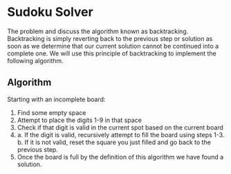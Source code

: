 # Sudoku Solver
The problem and discuss the algorithm known as backtracking. Backtracking is simply reverting back to the previous step or solution as soon as we determine that our current solution cannot be continued into a complete one. We will use this principle of backtracking to implement the following algorithm.

## Algorithm

Starting with an incomplete board:

1. Find some empty space
2. Attempt to place the digits 1-9 in that space
3. Check if that digit is valid in the current spot based on the current board
4. a. If the digit is valid, recursively attempt to fill the board using steps 1-3. <br />
b. If it is not valid, reset the square you just filled and go back to the previous step.
5. Once the board is full by the definition of this algorithm we have found a solution.
